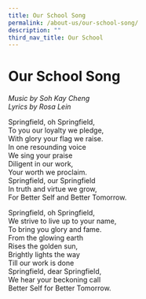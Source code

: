```yaml
---
title: Our School Song
permalink: /about-us/our-school-song/
description: ""
third_nav_title: Our School
---
```

# **Our School Song**
*Music by Soh Kay Cheng   
Lyrics by Rosa Lein*

Springfield, oh Springfield,   
To you our loyalty we pledge,   
With glory your flag we raise.   
In one resounding voice    
We sing your praise    
Diligent in our work,      
Your worth we proclaim.    
Springfield, our Springfield     
In truth and virtue we grow,     
For Better Self and Better Tomorrow.

Springfield, oh Springfield,   
We strive to live up to your name,    
To bring you glory and fame.    
From the glowing earth   
Rises the golden sun,   
Brightly lights the way    
Till our work is done     
Springfield, dear Springfield,   
We hear your beckoning call   
Better Self for Better Tomorrow.